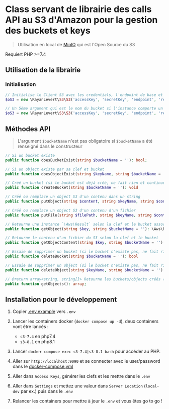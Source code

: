 # Class servant de librairie des calls API au S3 d'Amazon pour la gestion des buckets et keys

> Utilisation en local de [MinIO](https://min.io/docs/minio/linux/index.html) qui est l'Open Source du S3

Requiert PHP >=7.4

## Utilisation de la librairie

### Initialisation
```php
// Initialise le Client S3 avec les credentials, l'endpoint de base et la région du server AWS
$oS3 = new \RayanLevert\S3\S3('accessKey', 'secretKey', 'endpoint', 'region');

// Un 5ème argument qui est le nom du bucket si l'instance comporte un seul bucket, à ne pas réutiliser à chaque appel de méthode ;)
$oS3 = new \RayanLevert\S3\S3('accessKey', 'secretKey', 'endpoint', 'region', 'bucketName');
```

## Méthodes API
> L'argument `$bucketName` n'est pas obligatoire si `$bucketName` a été renseigné dans le constructeur

```php
// Si un bucket existe
public function doesBucketExist(string $bucketName = ''): bool;

// Si un object existe par sa clef et bucket
public function doesObjectExist(string $keyName, string $bucketName = ''): bool;

// Créé un bucket (si le bucket est déjà créé, ne fait rien et continue le process)
public function createBucket(string $bucketName = ''): void

// Créé ou remplace un object S3 d'un contenu dans un string
public function putObject(string $content, string $keyName, string $contentType, string $bucketName = ''): void

// Créé ou remplace un object S3 d'un contenu d'un fichier
public function putFile(string $filePath, string $keyName, string $contentType, string $bucketName = ''): void

// Retourne une instance `\Aws\Result` selon la clef et le bucket associés
public function getObject(string $key, string $bucketName = ''): \Aws\Result

// Retourne le contenu d'un fichier du S3 selon la clef et le bucket
public function getObjectContent(string $key, string $bucketName = ''): string

// Essaie de supprimer un bucket (si le bucket n'existe pas, ne fait rien et continue le process)
public function deleteBucket(string $bucketName = ''): bool

// Essaie de supprimer un object (si le bucket n'existe pas, ne fait rien et continue le process)
public function deleteObject(string $keyName, string $bucketName = ''): bool

// @return array<string, string[]> Retourne les buckets/objects créés (bucketName -> array de noms de clef)
public function getObjects(): array;
```

## Installation pour le développement

1. Copier [.env.example](.env.example) vers `.env`

2. Lancer les containers docker (`docker compose up -d`), deux containers vont être lancés :
    - `s3-7.4` en php7.4
    - `s3-8.1` en php8.1

3. Lancer `docker compose exec s3-7.4|s3-8.1 bash` pour accéder au PHP.

4. Aller sur `http://localhost:9090` et se connecter avec le user/password dans le [docker-compose.yml](docker-compose.yml)

5. Aller dans `Access Keys`, générer les clefs et les mettre dans le `.env`

6. Aller dans `Settings` et mettez une valeur dans `Server Location` (`local-dev` par ex.) puis dans le `.env`

7. Relancer les containers pour mettre à jour le `.env` et vous êtes go to go !